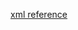 [xml reference](http://propelorm.org/Propel/documentation/09-inheritance.html#concrete-table-inheritance)
